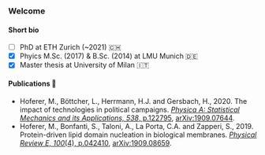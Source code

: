 ### Welcome 

#### Short bio
* [ ] PhD at ETH Zurich (~2021) 🇨🇭
* [x] Phyics M.Sc. (2017) & B.Sc. (2014) at LMU Munich 🇩🇪
* [x] Master thesis at University of Milan 🇮🇹

#### Publications 📝
* Hoferer, M., Böttcher, L., Herrmann, H.J. and Gersbach, H., 2020. The impact of technologies in political campaigns. [*Physica A: Statistical Mechanics and its Applications, 538*, p.122795](https://www.sciencedirect.com/science/article/pii/S0378437119315857), [arXiv:1909.07644](https://arxiv.org/abs/1909.07644).
* Hoferer, M., Bonfanti, S., Taloni, A., La Porta, C.A. and Zapperi, S., 2019. Protein-driven lipid domain nucleation in biological membranes. [*Physical Review E, 100*(4), p.042410](https://journals.aps.org/pre/abstract/10.1103/PhysRevE.100.042410), [arXiv:1909.08659](https://arxiv.org/abs/1909.08659).
<!--
**moritzhoferer/moritzhoferer** is a ✨ _special_ ✨ repository because its `README.md` (this file) appears on your GitHub profile.

Here are some ideas to get you started:

- 🔭 I’m currently working on ...
- 🌱 I’m currently learning ...
- 👯 I’m looking to collaborate on ...
- 🤔 I’m looking for help with ...
- 💬 Ask me about ...
- 📫 How to reach me: ...
- 😄 Pronouns: ...
- ⚡ Fun fact: ...
-->
